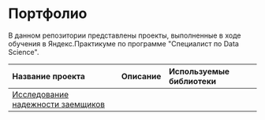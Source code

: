# Портфолио #
В данном репозитории представлены проекты, выполненные в ходе обучения в Яндекс.Практикуме по программе "Специалист по Data Science".

| Название проекта | Описание | Используемые библиотеки |
| :- | :- | :- |
| [Исследование надежности заемщиков](https://github.com/Kpitl/Yandex_practicum/tree/a421f81327ff1e4f6d8ce19a1ff8f6c7272002ab/Borrower%20reliability%20study) | 

